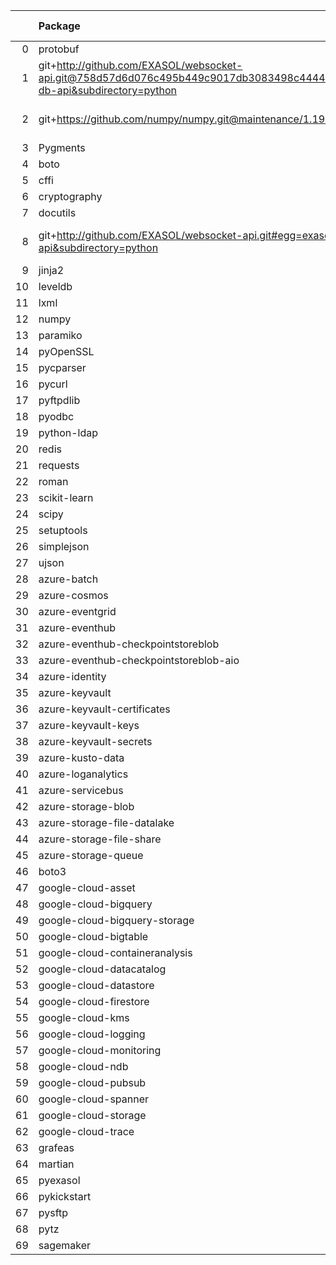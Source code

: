 <!-- markdown-link-check-disable -->

|    | Package                                                                                                                       | Version in 5.0.0     | Version in 6.0.0     | Status   |
|---:|:------------------------------------------------------------------------------------------------------------------------------|:---------------------|:---------------------|:---------|
|  0 | protobuf                                                                                                                      | 3.17.3               | 3.18.3               | UPDATED  |
|  1 | git+http://github.com/EXASOL/websocket-api.git@758d57d6d076c495b449c9017db3083498c44445#egg=exasol-db-api&subdirectory=python | No version specified |                      | REMOVED  |
|  2 | git+https://github.com/numpy/numpy.git@maintenance/1.19.x                                                                     | No version specified |                      | REMOVED  |
|  3 | Pygments                                                                                                                      |                      | 2.14.0               | NEW      |
|  4 | boto                                                                                                                          |                      | 2.49.0               | NEW      |
|  5 | cffi                                                                                                                          |                      | 1.15.0               | NEW      |
|  6 | cryptography                                                                                                                  |                      | 39.0.1               | NEW      |
|  7 | docutils                                                                                                                      |                      | 0.18.1               | NEW      |
|  8 | git+http://github.com/EXASOL/websocket-api.git#egg=exasol-db-api&subdirectory=python                                          |                      | No version specified | NEW      |
|  9 | jinja2                                                                                                                        |                      | 3.0.3                | NEW      |
| 10 | leveldb                                                                                                                       |                      | 0.201                | NEW      |
| 11 | lxml                                                                                                                          |                      | 4.9.1                | NEW      |
| 12 | numpy                                                                                                                         |                      | 1.21.3               | NEW      |
| 13 | paramiko                                                                                                                      |                      | 2.9.2                | NEW      |
| 14 | pyOpenSSL                                                                                                                     |                      | 23.0.0               | NEW      |
| 15 | pycparser                                                                                                                     |                      | 2.21                 | NEW      |
| 16 | pycurl                                                                                                                        |                      | 7.44.1               | NEW      |
| 17 | pyftpdlib                                                                                                                     |                      | 1.5.6                | NEW      |
| 18 | pyodbc                                                                                                                        |                      | 4.0.32               | NEW      |
| 19 | python-ldap                                                                                                                   |                      | 3.4.0                | NEW      |
| 20 | redis                                                                                                                         |                      | 4.5.3                | NEW      |
| 21 | requests                                                                                                                      |                      | 2.27.1               | NEW      |
| 22 | roman                                                                                                                         |                      | 3.3                  | NEW      |
| 23 | scikit-learn                                                                                                                  |                      | 1.0.2                | NEW      |
| 24 | scipy                                                                                                                         |                      | 1.6.2                | NEW      |
| 25 | setuptools                                                                                                                    |                      | 65.5.1               | NEW      |
| 26 | simplejson                                                                                                                    |                      | 3.17.6               | NEW      |
| 27 | ujson                                                                                                                         |                      | 5.4.0                | NEW      |
| 28 | azure-batch                                                                                                                   | 10.0.0               | 10.0.0               |          |
| 29 | azure-cosmos                                                                                                                  | 4.2.0                | 4.2.0                |          |
| 30 | azure-eventgrid                                                                                                               | 4.3.0                | 4.3.0                |          |
| 31 | azure-eventhub                                                                                                                | 5.5.0                | 5.5.0                |          |
| 32 | azure-eventhub-checkpointstoreblob                                                                                            | 1.1.4                | 1.1.4                |          |
| 33 | azure-eventhub-checkpointstoreblob-aio                                                                                        | 1.1.4                | 1.1.4                |          |
| 34 | azure-identity                                                                                                                | 1.6.0                | 1.6.0                |          |
| 35 | azure-keyvault                                                                                                                | 4.1.0                | 4.1.0                |          |
| 36 | azure-keyvault-certificates                                                                                                   | 4.2.1                | 4.2.1                |          |
| 37 | azure-keyvault-keys                                                                                                           | 4.3.1                | 4.3.1                |          |
| 38 | azure-keyvault-secrets                                                                                                        | 4.2.0                | 4.2.0                |          |
| 39 | azure-kusto-data                                                                                                              | 2.1.3                | 2.1.3                |          |
| 40 | azure-loganalytics                                                                                                            | 0.1.0                | 0.1.0                |          |
| 41 | azure-servicebus                                                                                                              | 7.3.0                | 7.3.0                |          |
| 42 | azure-storage-blob                                                                                                            | 12.8.1               | 12.8.1               |          |
| 43 | azure-storage-file-datalake                                                                                                   | 12.4.0               | 12.4.0               |          |
| 44 | azure-storage-file-share                                                                                                      | 12.5.0               | 12.5.0               |          |
| 45 | azure-storage-queue                                                                                                           | 12.1.6               | 12.1.6               |          |
| 46 | boto3                                                                                                                         | 1.17.96              | 1.17.96              |          |
| 47 | google-cloud-asset                                                                                                            | 3.1.0                | 3.1.0                |          |
| 48 | google-cloud-bigquery                                                                                                         | 2.20.0               | 2.20.0               |          |
| 49 | google-cloud-bigquery-storage                                                                                                 | 2.4.0                | 2.4.0                |          |
| 50 | google-cloud-bigtable                                                                                                         | 2.2.0                | 2.2.0                |          |
| 51 | google-cloud-containeranalysis                                                                                                | 2.3.0                | 2.3.0                |          |
| 52 | google-cloud-datacatalog                                                                                                      | 3.2.1                | 3.2.1                |          |
| 53 | google-cloud-datastore                                                                                                        | 2.1.3                | 2.1.3                |          |
| 54 | google-cloud-firestore                                                                                                        | 2.1.3                | 2.1.3                |          |
| 55 | google-cloud-kms                                                                                                              | 2.3.0                | 2.3.0                |          |
| 56 | google-cloud-logging                                                                                                          | 2.5.0                | 2.5.0                |          |
| 57 | google-cloud-monitoring                                                                                                       | 2.2.1                | 2.2.1                |          |
| 58 | google-cloud-ndb                                                                                                              | 1.9.0                | 1.9.0                |          |
| 59 | google-cloud-pubsub                                                                                                           | 2.5.0                | 2.5.0                |          |
| 60 | google-cloud-spanner                                                                                                          | 3.5.0                | 3.5.0                |          |
| 61 | google-cloud-storage                                                                                                          | 1.38.0               | 1.38.0               |          |
| 62 | google-cloud-trace                                                                                                            | 1.2.0                | 1.2.0                |          |
| 63 | grafeas                                                                                                                       | 1.4.0                | 1.4.0                |          |
| 64 | martian                                                                                                                       | 1.4                  | 1.4                  |          |
| 65 | pyexasol                                                                                                                      | 0.20.0               | 0.20.0               |          |
| 66 | pykickstart                                                                                                                   | 3.33                 | 3.33                 |          |
| 67 | pysftp                                                                                                                        | 0.2.9                | 0.2.9                |          |
| 68 | pytz                                                                                                                          | 2021.1               | 2021.1               |          |
| 69 | sagemaker                                                                                                                     | 2.59.5               | 2.59.5               |          |
